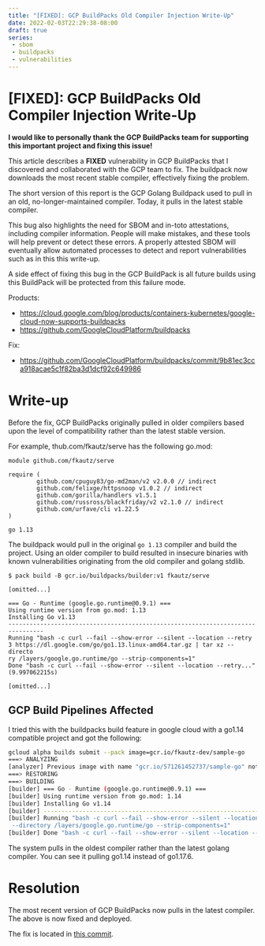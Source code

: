 ```yaml
---
title: "[FIXED]: GCP BuildPacks Old Compiler Injection Write-Up"
date: 2022-02-03T22:29:38-08:00
draft: true
series:
 - sbom
 - buildpacks
 - vulnerabilities
---
```

# [FIXED]: GCP BuildPacks Old Compiler Injection Write-Up

**I would like to personally thank the GCP BuildPacks team for supporting this important project and fixing this issue!**

This article describes a **FIXED** vulnerability in GCP BuildPacks that I discovered and collaborated with the GCP team to fix. The buildpack now downloads the most recent stable compiler, effectively fixing the problem. 

The short version of this report is the GCP Golang Buildpack used to pull in an old, no-longer-maintained compiler. Today, it pulls in the latest stable compiler.

This bug also highlights the need for SBOM and in-toto attestations, including compiler information. People will make mistakes, and these tools will help prevent or detect these errors. A properly attested SBOM will eventually allow automated processes to detect and report vulnerabilities such as in this this write-up.

A side effect of fixing this bug in the GCP BuildPack is all future builds using this BuildPack will be protected from this failure mode.


Products:
* https://cloud.google.com/blog/products/containers-kubernetes/google-cloud-now-supports-buildpacks
* https://github.com/GoogleCloudPlatform/buildpacks

Fix: 
* https://github.com/GoogleCloudPlatform/buildpacks/commit/9b81ec3cca918acae5c1f82ba3d1dcf92c649986

# Write-up

Before the fix, GCP BuildPacks originally pulled in older compilers based upon the level of compatibility rather than the latest stable version.

For example, thub.com/fkautz/serve has the following go.mod:

```
module github.com/fkautz/serve

require (
        github.com/cpuguy83/go-md2man/v2 v2.0.0 // indirect
        github.com/felixge/httpsnoop v1.0.2 // indirect
        github.com/gorilla/handlers v1.5.1
        github.com/russross/blackfriday/v2 v2.1.0 // indirect
        github.com/urfave/cli v1.22.5
)

go 1.13
```

The buildpack would pull in the original `go 1.13` compiler and build the project. Using an older compiler to build resulted in insecure binaries with known vulnerabilities originating from the old compiler and golang stdlib.


```
$ pack build -B gcr.io/buildpacks/builder:v1 fkautz/serve

[omitted...]

=== Go - Runtime (google.go.runtime@0.9.1) ===                                                                                               
Using runtime version from go.mod: 1.13                                                                                                      
Installing Go v1.13                                                                                                                          
--------------------------------------------------------------------------------             
Running "bash -c curl --fail --show-error --silent --location --retry 3 https://dl.google.com/go/go1.13.linux-amd64.tar.gz | tar xz --directo
ry /layers/google.go.runtime/go --strip-components=1"                                                                                        
Done "bash -c curl --fail --show-error --silent --location --retry..." (9.997062215s)

[omitted...]
```

## GCP Build Pipelines Affected

I tried this with the buildpacks build feature in google cloud with a go1.14 compatible project and got the following:

```sh
gcloud alpha builds submit --pack image=gcr.io/fkautz-dev/sample-go
===> ANALYZING                                                        
[analyzer] Previous image with name "gcr.io/571261452737/sample-go" not found
===> RESTORING                    
===> BUILDING                     
[builder] === Go - Runtime (google.go.runtime@0.9.1) ===
[builder] Using runtime version from go.mod: 1.14
[builder] Installing Go v1.14                                         
[builder] --------------------------------------------------------------------------------
[builder] Running "bash -c curl --fail --show-error --silent --location --retry 3 https://dl.google.com/go/go1.14.linux-amd64.tar.gz | tar xz
 --directory /layers/google.go.runtime/go --strip-components=1"
[builder] Done "bash -c curl --fail --show-error --silent --location --retry..." (3.590012839s)
```
The system pulls in the oldest compiler rather than the latest golang compiler. You can see it pulling go1.14 instead of go1.17.6.

# Resolution
The most recent version of GCP BuildPacks now pulls in the latest compiler. The above is now fixed and deployed.

The fix is located in [this commit](https://github.com/GoogleCloudPlatform/buildpacks/commit/9b81ec3cca918acae5c1f82ba3d1dcf92c649986).

